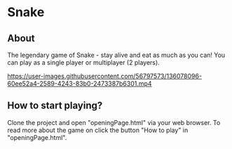 Snake
=======

About
-------
The legendary game of Snake - stay alive and eat as much as you can!
You can play as a single player or multiplayer (2 players).

https://user-images.githubusercontent.com/56797573/136078096-60ee52a4-2589-4243-83b0-2473387b6301.mp4


How to start playing?
-----------
Clone the project and open "openingPage.html" via your web browser.
To read more about the game on click the button "How to play" in "openingPage.html".
